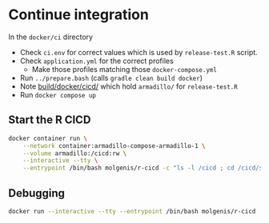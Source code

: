 # Continue integration

In the `docker/ci` directory

- Check `ci.env` for correct values which is used by `release-test.R` script.
- Check `application.yml` for the correct profiles
  - Make those profiles matching those `docker-compose.yml`
- Run `../prepare.bash` (calls `gradle clean build docker`)
- Note [build/docker/cicd/](../../build/docker/cicd) which hold `armadillo/` for `release-test.R`
- Run `docker compose up`

## Start the R CICD

```sh
docker container run \
    --network container:armadillo-compose-armadillo-1 \
    --volume armadillo:/cicd:rw \
    --interactive --tty \
    --entrypoint /bin/bash molgenis/r-cicd -c "ls -l /cicd ; cd /cicd/scripts/release ; ./armadillo-ready.bash"
```

## Debugging

```sh
docker run --interactive --tty --entrypoint /bin/bash molgenis/r-cicd
```
